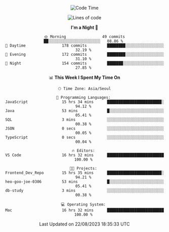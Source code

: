 <div align=center>
 
<!--START_SECTION:waka-->
![Code Time](http://img.shields.io/badge/Code%20Time-269%20hrs%2026%20mins-blue)

![Lines of code](https://img.shields.io/badge/From%20Hello%20World%20I%27ve%20Written-3.0%20million%20lines%20of%20code-blue)

**I'm a Night 🦉** 

```text
🌞 Morning                49 commits          ██░░░░░░░░░░░░░░░░░░░░░░░   08.86 % 
🌆 Daytime                178 commits         ████████░░░░░░░░░░░░░░░░░   32.19 % 
🌃 Evening                172 commits         ████████░░░░░░░░░░░░░░░░░   31.10 % 
🌙 Night                  154 commits         ███████░░░░░░░░░░░░░░░░░░   27.85 % 
```


📊 **This Week I Spent My Time On** 

```text
🕑︎ Time Zone: Asia/Seoul

💬 Programming Languages: 
JavaScript               15 hrs 34 mins      ████████████████████████░   94.12 % 
Java                     53 mins             █░░░░░░░░░░░░░░░░░░░░░░░░   05.41 % 
SQL                      3 mins              ░░░░░░░░░░░░░░░░░░░░░░░░░   00.38 % 
JSON                     0 secs              ░░░░░░░░░░░░░░░░░░░░░░░░░   00.05 % 
TypeScript               0 secs              ░░░░░░░░░░░░░░░░░░░░░░░░░   00.04 % 

🔥 Editors: 
VS Code                  16 hrs 32 mins      █████████████████████████   100.00 % 

🐱‍💻 Projects: 
Frontend_Dev_Repo        15 hrs 35 mins      ████████████████████████░   94.21 % 
heo-goo-joe-0306         53 mins             █░░░░░░░░░░░░░░░░░░░░░░░░   05.41 % 
db-study                 3 mins              ░░░░░░░░░░░░░░░░░░░░░░░░░   00.38 % 

💻 Operating System: 
Mac                      16 hrs 32 mins      █████████████████████████   100.00 % 
```


 Last Updated on 22/08/2023 18:35:33 UTC
<!--END_SECTION:waka-->
 </div>
